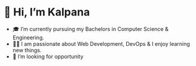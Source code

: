 #  👋 Hi, I’m Kalpana 
- 🎓 I’m currently pursuing my Bachelors in Computer Science & Engineering.
- 👨‍💻 I am passionate about Web Development, DevOps & I enjoy learning new things.
- 💞️ I’m looking for opportunity

<!-- - 👀 I’m interested in open source project contribution  -->
<!-- - 🌱 I’m currently learning  -->

<!---
kalpana303/kalpana303 is a ✨ special ✨ repository because its `README.md` (this file) appears on your GitHub profile.
You can click the Preview link to take a look at your changes.
--->

